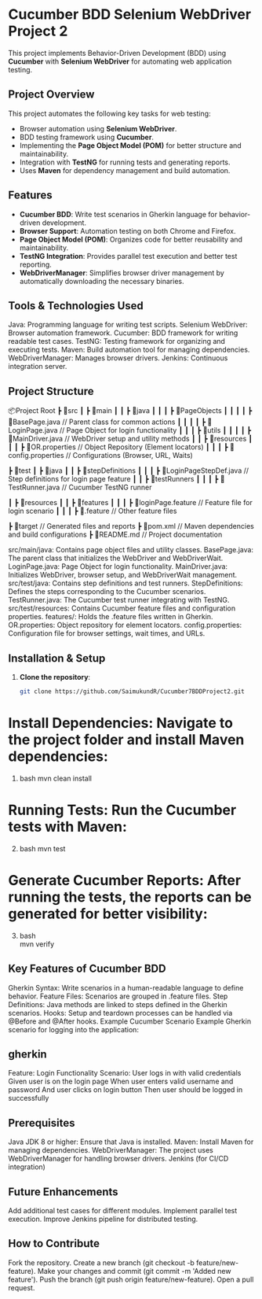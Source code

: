 # Cucumber BDD Selenium WebDriver Project 2

This project implements Behavior-Driven Development (BDD) using **Cucumber** with **Selenium WebDriver** for automating web application testing.

## Project Overview

This project automates the following key tasks for web testing:
- Browser automation using **Selenium WebDriver**.
- BDD testing framework using **Cucumber**.
- Implementing the **Page Object Model (POM)** for better structure and maintainability.
- Integration with **TestNG** for running tests and generating reports.
- Uses **Maven** for dependency management and build automation.

## Features

- **Cucumber BDD**: Write test scenarios in Gherkin language for behavior-driven development.
- **Browser Support**: Automation testing on both Chrome and Firefox.
- **Page Object Model (POM)**: Organizes code for better reusability and maintainability.
- **TestNG Integration**: Provides parallel test execution and better test reporting.
- **WebDriverManager**: Simplifies browser driver management by automatically downloading the necessary binaries.

## Tools & Technologies Used
 Java: Programming language for writing test scripts.
 Selenium WebDriver: Browser automation framework.
 Cucumber: BDD framework for writing readable test cases.
 TestNG: Testing framework for organizing and executing tests.
 Maven: Build automation tool for managing dependencies.
 WebDriverManager: Manages browser drivers.
 Jenkins: Continuous integration server.


## Project Structure

📦Project Root ┣ 📂src ┃ ┣ 📂main ┃ ┃ ┣ 📂java ┃ ┃ ┃ ┣ 📂PageObjects ┃ ┃ ┃ ┃ ┣ 📜BasePage.java // Parent class for common actions ┃ ┃ ┃ ┃ ┣ 📜LoginPage.java // Page Object for login functionality ┃ ┃ ┃ ┣ 📂utils ┃ ┃ ┃ ┃ ┣ 📜MainDriver.java // WebDriver setup and utility methods ┃ ┃ ┣ 📂resources ┃ ┃ ┃ ┣ 📜OR.properties // Object Repository (Element locators) ┃ ┃ ┃ ┣ 📜config.properties // Configurations (Browser, URL, Waits)

┣ 📂test ┃ ┣ 📂java ┃ ┃ ┣ 📂stepDefinitions ┃ ┃ ┃ ┣ 📜LoginPageStepDef.java // Step definitions for login page feature ┃ ┃ ┣ 📂testRunners ┃ ┃ ┃ ┣ 📜TestRunner.java // Cucumber TestNG runner

┃ ┣ 📂resources ┃ ┃ ┣ 📂features ┃ ┃ ┃ ┣ 📜loginPage.feature // Feature file for login scenario ┃ ┃ ┃ ┣ 📜<additional-features>.feature // Other feature files

┣ 📂target // Generated files and reports ┣ 📜pom.xml // Maven dependencies and build configurations ┣ 📜README.md // Project documentation

 src/main/java: Contains page object files and utility classes.
 BasePage.java: The parent class that initializes the WebDriver and WebDriverWait.
 LoginPage.java: Page Object for login functionality.
 MainDriver.java: Initializes WebDriver, browser setup, and WebDriverWait management.
 src/test/java: Contains step definitions and test runners.
 StepDefinitions: Defines the steps corresponding to the Cucumber scenarios.
 TestRunner.java: The Cucumber test runner integrating with TestNG.
 src/test/resources: Contains Cucumber feature files and configuration properties.
 features/: Holds the .feature files written in Gherkin.
 OR.properties: Object repository for element locators.
 config.properties: Configuration file for browser settings, wait times, and URLs.


## Installation & Setup

1. **Clone the repository**:
   ```bash
   git clone https://github.com/SaimukundR/Cucumber7BDDProject2.git

# Install Dependencies: Navigate to the project folder and install Maven dependencies:

1. bash
   mvn clean install

# Running Tests: Run the Cucumber tests with Maven:
2. bash
   mvn test

# Generate Cucumber Reports: After running the tests, the reports can be generated for better visibility:
3. bash  
   mvn verify
   
## Key Features of Cucumber BDD
Gherkin Syntax: Write scenarios in a human-readable language to define behavior.
Feature Files: Scenarios are grouped in .feature files.
Step Definitions: Java methods are linked to steps defined in the Gherkin scenarios.
Hooks: Setup and teardown processes can be handled via @Before and @After hooks.
Example Cucumber Scenario
Example Gherkin scenario for logging into the application:

## gherkin
Feature: Login Functionality
  Scenario: User logs in with valid credentials
    Given user is on the login page
    When user enters valid username and password
    And user clicks on login button
    Then user should be logged in successfully

## Prerequisites
Java JDK 8 or higher: Ensure that Java is installed.
Maven: Install Maven for managing dependencies.
WebDriverManager: The project uses WebDriverManager for handling browser drivers.
Jenkins (for CI/CD integration)

## Future Enhancements
Add additional test cases for different modules.
Implement parallel test execution.
Improve Jenkins pipeline for distributed testing.

## How to Contribute
Fork the repository.
Create a new branch (git checkout -b feature/new-feature).
Make your changes and commit (git commit -m 'Added new feature').
Push the branch (git push origin feature/new-feature).
Open a pull request.
